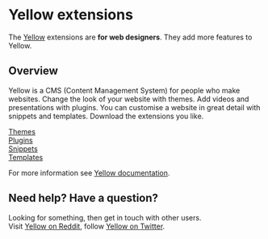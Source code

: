 Yellow extensions
=================

The [Yellow](https://github.com/markseu/yellowcms/) extensions are **for web designers**. They add more features to Yellow.

Overview
--------
Yellow is a CMS (Content Management System) for people who make websites. Change the look of your website with themes. Add videos and presentations with plugins. You can customise a website in great detail with snippets and templates. Download the extensions you like.

[Themes](https://github.com/markseu/yellowcms-extensions/tree/master/themes)  
[Plugins](https://github.com/markseu/yellowcms-extensions/tree/master/plugins)  
[Snippets](https://github.com/markseu/yellowcms-extensions/tree/master/snippets)  
[Templates](https://github.com/markseu/yellowcms-extensions/tree/master/templates)  

For more information see [Yellow documentation](https://github.com/markseu/yellowcms-extensions/blob/master/documentation/README.md).

Need help? Have a question?
---------------------------
Looking for something, then get in touch with other users.  
Visit [Yellow on Reddit](http://www.reddit.com/r/yellowcms/), 
follow [Yellow on Twitter](https://twitter.com/yellowcms).